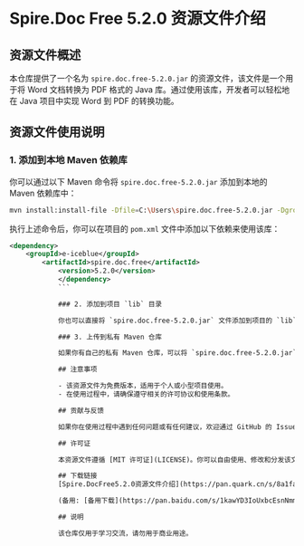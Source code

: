 # Spire.Doc Free 5.2.0 资源文件介绍

## 资源文件概述

本仓库提供了一个名为 `spire.doc.free-5.2.0.jar` 的资源文件，该文件是一个用于将 Word 文档转换为 PDF 格式的 Java 库。通过使用该库，开发者可以轻松地在 Java 项目中实现 Word 到 PDF 的转换功能。

## 资源文件使用说明

### 1. 添加到本地 Maven 依赖库

你可以通过以下 Maven 命令将 `spire.doc.free-5.2.0.jar` 添加到本地的 Maven 依赖库中：

```bash
mvn install:install-file -Dfile=C:\Users\spire.doc.free-5.2.0.jar -DgroupId=e-iceblue -DartifactId=spire.doc.free -Dversion=5.2.0 -Dpackaging=jar
```

执行上述命令后，你可以在项目的 `pom.xml` 文件中添加以下依赖来使用该库：

```xml
<dependency>
    <groupId>e-iceblue</groupId>
        <artifactId>spire.doc.free</artifactId>
            <version>5.2.0</version>
            </dependency>
            ```

            ### 2. 添加到项目 `lib` 目录

            你也可以直接将 `spire.doc.free-5.2.0.jar` 文件添加到项目的 `lib` 目录中，并在项目中引用该库。

            ### 3. 上传到私有 Maven 仓库

            如果你有自己的私有 Maven 仓库，可以将 `spire.doc.free-5.2.0.jar` 上传到该仓库，以便团队成员或其他项目可以方便地下载和使用。

            ## 注意事项

            - 该资源文件为免费版本，适用于个人或小型项目使用。
            - 在使用过程中，请确保遵守相关的许可协议和使用条款。

            ## 贡献与反馈

            如果你在使用过程中遇到任何问题或有任何建议，欢迎通过 GitHub 的 Issues 功能提交反馈。我们非常乐意听取你的意见，并不断改进这个资源文件。

            ## 许可证

            本资源文件遵循 [MIT 许可证](LICENSE)。你可以自由使用、修改和分发该文件，但请保留原始的许可证声明。

            ## 下载链接
            [Spire.DocFree5.2.0资源文件介绍](https://pan.quark.cn/s/8a1fa8b2719d) 

            (备用: [备用下载](https://pan.baidu.com/s/1kawYD3IoUxbcEsnNmmoSTQ?pwd=1234))

            ## 说明

            该仓库仅用于学习交流，请勿用于商业用途。

